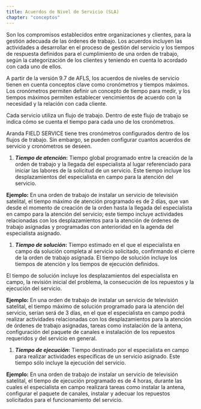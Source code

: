 ```yaml
---
title: Acuerdos de Nivel de Servicio (SLA)
chapter: "conceptos"
---
```


Son los compromisos establecidos entre organizaciones y clientes, para la gestión adecuada de las órdenes de trabajo. Los acuerdos incluyen las actividades a desarrollar en el proceso de gestión del servicio y los tiempos de respuesta definidos para el cumplimiento de una orden de trabajo, según la categorización de los clientes y teniendo en cuenta lo acordado con cada uno de ellos.

A partir de la versión 9.7 de AFLS, los acuerdos de niveles de servicio tienen en cuenta conceptos clave como cronómetros y tiempos máximos. Los cronómetros permiten definir un concepto de tiempo para medir, y los tiempos máximos permiten establecer vencimientos de acuerdo con la necesidad y la relación con cada cliente.

Cada servicio utiliza un flujo de trabajo. Dentro de este flujo de trabajo se indica cómo se cuenta el tiempo para cada uno de los cronómetros.

Aranda FIELD SERVICE tiene tres cronómetros configurados dentro de los flujos de trabajo. Sin embargo, se pueden configurar cuantos acuerdos de servicio y cronómetros se deseen.

1.  **_Tiempo de atención_:** Tiempo global programado entre la creación de la orden de trabajo y la llegada del especialista al lugar referenciado para iniciar las labores de la solicitud de un servicio. Este tiempo incluye los desplazamientos del especialista en campo para la atención del servicio.

**Ejemplo:** En una orden de trabajo de instalar un servicio de televisión satelital, el tiempo máximo de atención programado es de 2 días, que van desde el momento de creación de la orden hasta la llegada del especialista en campo para la atención del servicio; este tiempo incluye actividades relacionadas con los desplazamientos para la atención de órdenes de trabajo asignadas y programadas con anterioridad en la agenda del especialista asignado.

1.  **_Tiempo de solución_:** Tiempo estimado en el que el especialista en campo da solución completa al servicio solicitado, confirmando el cierre de la orden de trabajo asignada. El tiempo de solución incluye los tiempos de atención y los tiempos de ejecución definidos.

El tiempo de solución incluye los desplazamientos del especialista en campo, la revisión inicial del problema, la consecución de los repuestos y la ejecución del servicio.

**Ejemplo:** En una orden de trabajo de instalar un servicio de televisión satelital, el tiempo máximo de solución programado para la atención del servicio, serían será de 3 días, en el que el especialista en campo podrá realizar actividades relacionadas con los desplazamientos para la atención de órdenes de trabajo asignadas, tareas como instalación de la antena, configuración del paquete de canales e instalación de los repuestos requeridos y del servicio en general.

1.  **_Tiempo de ejecución_:** Tiempo destinado por el especialista en campo para realizar actividades específicas de un servicio asignado. Este tiempo sólo incluye la ejecución del servicio.

**Ejemplo:** En una orden de trabajo de instalar un servicio de televisión satelital, el tiempo de ejecución programado es de 4 horas, durante las cuales el especialista en campo realizará tareas como instalar la antena, configurar el paquete de canales, instalar y adecuar los repuestos solicitados para el funcionamiento del servicio.
